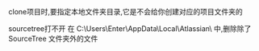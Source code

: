 

clone项目时,要指定本地文件夹目录,它是不会给你创建对应的项目文件夹的

sourcetree打不开
    在 C:\Users\Enter\AppData\Local\Atlassian\ 中,删除除了 SourceTree 文件夹外的文件